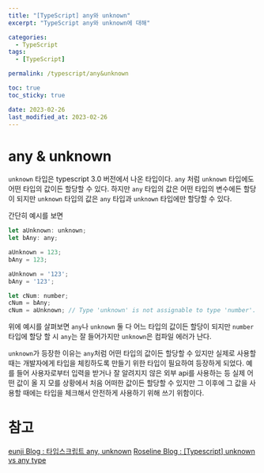 ```yaml
---
title: "[TypeScript] any와 unknown"
excerpt: "TypeScript any와 unknown에 대해"

categories:
  - TypeScript
tags:
  - [TypeScript]

permalink: /typescript/any&unknown

toc: true
toc_sticky: true

date: 2023-02-26
last_modified_at: 2023-02-26
---
```


# any & unknown

`unknown` 타입은 typescript 3.0 버전에서 나온 타입이다. `any` 처럼 `unknown` 타입에도 어떤 타입의 값이든 할당할 수 있다. 하지만 `any` 타입의 값은 어떤 타입의 변수에든 할당이 되지만 `unknown` 타입의 값은 `any` 타입과 `unknown` 타입에만 할당할 수 있다.

간단히 예시를 보면

```javascript 
let aUnknown: unknown;
let bAny: any;

aUnknown = 123;
bAny = 123;

aUnknown = '123';
bAny = '123';

let cNum: number;
cNum = bAny;
cNum = aUnknown; // Type 'unknown' is not assignable to type 'number'.
```

위에 예시를 살펴보면 `any`나 `unknown` 둘 다 어느 타입의 값이든 할당이 되지만 `number` 타입에 할당 할 시 `any`는 잘 들어가지만 `unknown`은 컴파일 에러가 난다. 

`unknown`가 등장한 이유는 `any`처럼 어떤 타입의 값이든 할당할 수 있지만 실제로 사용할 때는 개발자에게 타입을 체킹하도록 만들기 위한 타입이 필요하여 등장하게 되었다. 예를 들어 사용자로부터 입력을 받거나 잘 알려지지 않은 외부 api를 사용하는 등 실제 어떤 값이 올 지 모를 상황에서 처음 어떠한 값이든 할당할 수 있지만 그 이후에 그 값을 사용할 때에는 타입을 체크해서 안전하게 사용하기 위해 쓰기 위함이다.

# 참고
[eunji Blog : 타입스크립트 any, unknown](https://0119eunji.tistory.com/114)
[Roseline Blog : [Typescript] unknown vs any type](https://roseline.oopy.io/dev/typescript-unknown-vs-any-type)